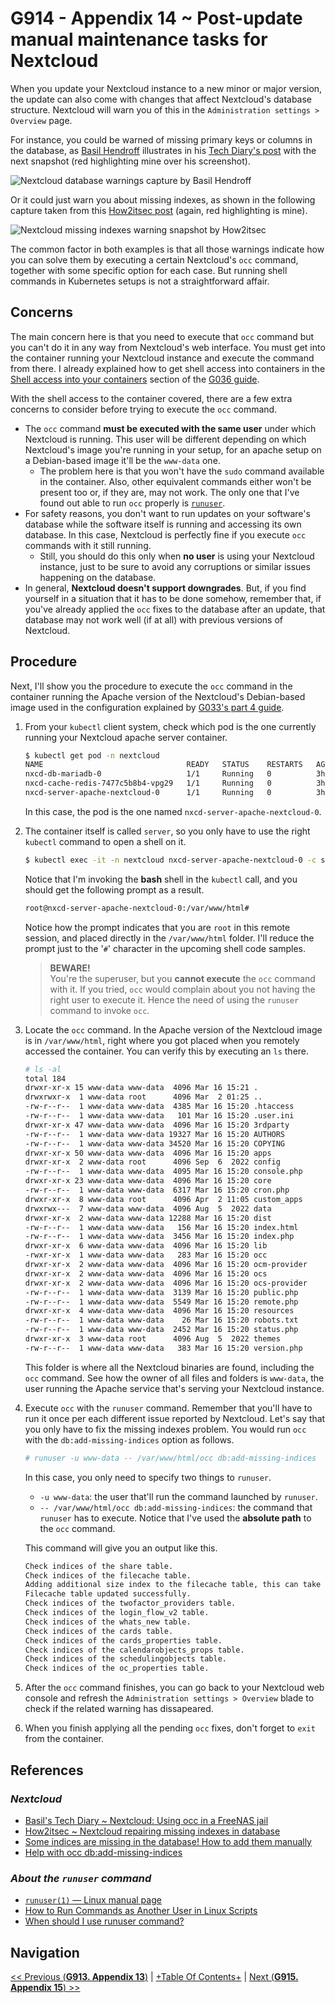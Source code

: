 # G914 - Appendix 14 ~ Post-update manual maintenance tasks for Nextcloud

When you update your Nextcloud instance to a new minor or major version, the update can also come with changes that affect Nextcloud's database structure. Nextcloud will warn you of this in the `Administration settings > Overview` page.

For instance, you could be warned of missing primary keys or columns in the database, as [Basil Hendroff](https://github.com/basilhendroff) illustrates in his [Tech Diary's post](https://blog.udance.com.au/2021/02/25/nextcloud-using-occ-in-a-freenas-jail/) with the next snapshot (red highlighting mine over his screenshot).

![Nextcloud database warnings capture by Basil Hendroff](images/g914/g914-basil-capture-warnings-nextcloud.webp "Nextcloud database warnings capture by Basil Hendroff")

Or it could just warn you about missing indexes, as shown in the following capture taken from this [How2itsec post](https://how2itsec.blogspot.com/2021/12/nextcloud-repairing-missing-indexes-in.html) (again, red highlighting is mine).

![Nextcloud missing indexes warning snapshot by How2itsec](images/g914/g914-how2itsec-capture-missing-indexes.webp "Nextcloud missing indexes warning snapshot by How2itsec")

The common factor in both examples is that all those warnings indicate how you can solve them by executing a certain Nextcloud's `occ` command, together with some specific option for each case. But running shell commands in Kubernetes setups is not a straightforward affair.

## Concerns

The main concern here is that you need to execute that `occ` command but you can't do it in any way from Nextcloud's web interface. You must get into the container running your Nextcloud instance and execute the command from there. I already explained how to get shell access into containers in the [Shell access into your containers](G036%20-%20Host%20and%20K3s%20cluster%20~%20Monitoring%20and%20diagnosis.md#shell-access-into-your-containers) section of the [G036 guide](G036%20-%20Host%20and%20K3s%20cluster%20~%20Monitoring%20and%20diagnosis.md).

With the shell access to the container covered, there are a few extra concerns to consider before trying to execute the `occ` command.

- The `occ` command **must be executed with the same user** under which Nextcloud is running. This user will be different depending on which Nextcloud's image you're running in your setup, for an apache setup on a Debian-based image it'll be the `www-data` one.
    - The problem here is that you won't have the `sudo` command available in the container. Also, other equivalent commands either won't be present too or, if they are, may not work. The only one that I've found out able to run `occ` properly is [`runuser`](https://man7.org/linux/man-pages/man1/runuser.1.html).
- For safety reasons, you don't want to run updates on your software's database while the software itself is running and accessing its own database. In this case, Nextcloud is perfectly fine if you execute `occ` commands with it still running.
    - Still, you should do this only when **no user** is using your Nextcloud instance, just to be sure to avoid any corruptions or similar issues happening on the database.
- In general, **Nextcloud doesn't support downgrades**. But, if you find yourself in a situation that it has to be done somehow, remember that, if you've already applied the `occ` fixes to the database after an update, that database may not work well (if at all) with previous versions of Nextcloud.

## Procedure

Next, I'll show you the procedure to execute the `occ` command in the container running the Apache version of the Nextcloud's Debian-based image used in the configuration explained by [G033's part 4 guide](G033%20-%20Deploying%20services%2002%20~%20Nextcloud%20-%20Part%204%20-%20Nextcloud%20server.md).

1. From your `kubectl` client system, check which pod is the one currently running your Nextcloud apache server container.

    ~~~bash
    $ kubectl get pod -n nextcloud
    NAME                                READY   STATUS    RESTARTS   AGE
    nxcd-db-mariadb-0                   1/1     Running   0          3h5m
    nxcd-cache-redis-7477c5b8b4-vpg29   1/1     Running   0          3h5m
    nxcd-server-apache-nextcloud-0      1/1     Running   0          3h5m
    ~~~

    In this case, the pod is the one named `nxcd-server-apache-nextcloud-0`.

2. The container itself is called `server`, so you only have to use the right `kubectl` command to open a shell on it.

    ~~~bash
    $ kubectl exec -it -n nextcloud nxcd-server-apache-nextcloud-0 -c server -- bash
    ~~~

    Notice that I'm invoking the **bash** shell in the `kubectl` call, and you should get the following prompt as a result.

    ~~~bash
    root@nxcd-server-apache-nextcloud-0:/var/www/html#
    ~~~

    Notice how the prompt indicates that you are `root` in this remote session, and placed directly in the `/var/www/html` folder. I'll reduce the prompt just to the '`#`' character in the upcoming shell code samples.
    
    > **BEWARE!**  
    > You're the superuser, but you **cannot execute** the `occ` command with it. If you tried, `occ` would complain about you not having the right user to execute it. Hence the need of using the `runuser` command to invoke `occ`.

3. Locate the `occ` command. In the Apache version of the Nextcloud image is in `/var/www/html`, right where you got placed when you remotely accessed the container. You can verify this by executing an `ls` there.

    ~~~bash
    # ls -al
    total 184
    drwxr-xr-x 15 www-data www-data  4096 Mar 16 15:21 .
    drwxrwxr-x  1 www-data root      4096 Mar  2 01:25 ..
    -rw-r--r--  1 www-data www-data  4385 Mar 16 15:20 .htaccess
    -rw-r--r--  1 www-data www-data   101 Mar 16 15:20 .user.ini
    drwxr-xr-x 47 www-data www-data  4096 Mar 16 15:20 3rdparty
    -rw-r--r--  1 www-data www-data 19327 Mar 16 15:20 AUTHORS
    -rw-r--r--  1 www-data www-data 34520 Mar 16 15:20 COPYING
    drwxr-xr-x 50 www-data www-data  4096 Mar 16 15:20 apps
    drwxr-xr-x  2 www-data root      4096 Sep  6  2022 config
    -rw-r--r--  1 www-data www-data  4095 Mar 16 15:20 console.php
    drwxr-xr-x 23 www-data www-data  4096 Mar 16 15:20 core
    -rw-r--r--  1 www-data www-data  6317 Mar 16 15:20 cron.php
    drwxr-xr-x  8 www-data root      4096 Apr  2 11:05 custom_apps
    drwxrwx---  7 www-data www-data  4096 Aug  5  2022 data
    drwxr-xr-x  2 www-data www-data 12288 Mar 16 15:20 dist
    -rw-r--r--  1 www-data www-data   156 Mar 16 15:20 index.html
    -rw-r--r--  1 www-data www-data  3456 Mar 16 15:20 index.php
    drwxr-xr-x  6 www-data www-data  4096 Mar 16 15:20 lib
    -rwxr-xr-x  1 www-data www-data   283 Mar 16 15:20 occ
    drwxr-xr-x  2 www-data www-data  4096 Mar 16 15:20 ocm-provider
    drwxr-xr-x  2 www-data www-data  4096 Mar 16 15:20 ocs
    drwxr-xr-x  2 www-data www-data  4096 Mar 16 15:20 ocs-provider
    -rw-r--r--  1 www-data www-data  3139 Mar 16 15:20 public.php
    -rw-r--r--  1 www-data www-data  5549 Mar 16 15:20 remote.php
    drwxr-xr-x  4 www-data www-data  4096 Mar 16 15:20 resources
    -rw-r--r--  1 www-data www-data    26 Mar 16 15:20 robots.txt
    -rw-r--r--  1 www-data www-data  2452 Mar 16 15:20 status.php
    drwxr-xr-x  3 www-data root      4096 Aug  5  2022 themes
    -rw-r--r--  1 www-data www-data   383 Mar 16 15:20 version.php
    ~~~

    This folder is where all the Nextcloud binaries are found, including the `occ` command. See how the owner of all files and folders is `www-data`, the user running the Apache service that's serving your Nextcloud instance.

4. Execute `occ` with the `runuser` command. Remember that you'll have to run it once per each different issue reported by Nextcloud. Let's say that you only have to fix the missing indexes problem. You would run `occ` with the `db:add-missing-indices` option as follows.

    ~~~bash
    # runuser -u www-data -- /var/www/html/occ db:add-missing-indices
    ~~~

    In this case, you only need to specify two things to `runuser`.

    - `-u www-data`: the user that'll run the command launched by `runuser`.
    - `-- /var/www/html/occ db:add-missing-indices`: the command that `runuser` has to execute. Notice that I've used the **absolute path** to the `occ` command.

    This command will give you an output like this.

    ~~~bash
    Check indices of the share table.
    Check indices of the filecache table.
    Adding additional size index to the filecache table, this can take some time...
    Filecache table updated successfully.
    Check indices of the twofactor_providers table.
    Check indices of the login_flow_v2 table.
    Check indices of the whats_new table.
    Check indices of the cards table.
    Check indices of the cards_properties table.
    Check indices of the calendarobjects_props table.
    Check indices of the schedulingobjects table.
    Check indices of the oc_properties table.
    ~~~

5. After the `occ` command finishes, you can go back to your Nextcloud web console and refresh the `Administration settings > Overview` blade to check if the related warning has dissapeared.

6. When you finish applying all the pending `occ` fixes, don't forget to `exit` from the container.

## References

### _Nextcloud_

- [Basil's Tech Diary ~ Nextcloud: Using occ in a FreeNAS jail](https://blog.udance.com.au/2021/02/25/nextcloud-using-occ-in-a-freenas-jail/)
- [How2itsec ~ Nextcloud repairing missing indexes in database ](https://how2itsec.blogspot.com/2021/12/nextcloud-repairing-missing-indexes-in.html)
- [Some indices are missing in the database! How to add them manually](https://help.nextcloud.com/t/some-indices-are-missing-in-the-database-how-to-add-them-manually/37852)
- [Help with occ db:add-missing-indices](https://help.nextcloud.com/t/help-with-occ-db-add-missing-indices/90696)

### _About the `runuser` command_

- [`runuser(1)` — Linux manual page](https://man7.org/linux/man-pages/man1/runuser.1.html)
- [How to Run Commands as Another User in Linux Scripts](https://www.howtogeek.com/811255/how-to-run-commands-as-another-user-in-linux-scripts/)
- [When should I use runuser command?](https://stackoverflow.com/questions/71905063/when-should-i-use-runuser-command)

## Navigation

[<< Previous (**G913. Appendix 13**)](G913%20-%20Appendix%2013%20~%20Checking%20the%20K8s%20API%20endpoints%20status.md) | [+Table Of Contents+](G000%20-%20Table%20Of%20Contents.md) | [Next (**G915. Appendix 15**) >>](G915%20-%20Appendix%2015%20~%20Updating%20MariaDB%20to%20a%20newer%20major%20version.md)